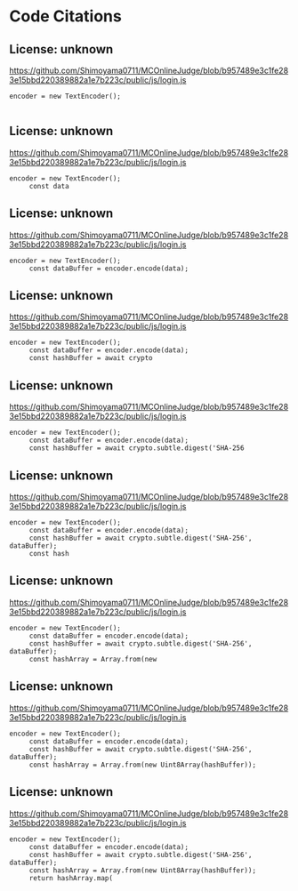 # Code Citations

## License: unknown
https://github.com/Shimoyama0711/MCOnlineJudge/blob/b957489e3c1fe283e15bbd220389882a1e7b223c/public/js/login.js

```
encoder = new TextEncoder();
     
```


## License: unknown
https://github.com/Shimoyama0711/MCOnlineJudge/blob/b957489e3c1fe283e15bbd220389882a1e7b223c/public/js/login.js

```
encoder = new TextEncoder();
     const data
```


## License: unknown
https://github.com/Shimoyama0711/MCOnlineJudge/blob/b957489e3c1fe283e15bbd220389882a1e7b223c/public/js/login.js

```
encoder = new TextEncoder();
     const dataBuffer = encoder.encode(data);
```


## License: unknown
https://github.com/Shimoyama0711/MCOnlineJudge/blob/b957489e3c1fe283e15bbd220389882a1e7b223c/public/js/login.js

```
encoder = new TextEncoder();
     const dataBuffer = encoder.encode(data);
     const hashBuffer = await crypto
```


## License: unknown
https://github.com/Shimoyama0711/MCOnlineJudge/blob/b957489e3c1fe283e15bbd220389882a1e7b223c/public/js/login.js

```
encoder = new TextEncoder();
     const dataBuffer = encoder.encode(data);
     const hashBuffer = await crypto.subtle.digest('SHA-256
```


## License: unknown
https://github.com/Shimoyama0711/MCOnlineJudge/blob/b957489e3c1fe283e15bbd220389882a1e7b223c/public/js/login.js

```
encoder = new TextEncoder();
     const dataBuffer = encoder.encode(data);
     const hashBuffer = await crypto.subtle.digest('SHA-256', dataBuffer);
     const hash
```


## License: unknown
https://github.com/Shimoyama0711/MCOnlineJudge/blob/b957489e3c1fe283e15bbd220389882a1e7b223c/public/js/login.js

```
encoder = new TextEncoder();
     const dataBuffer = encoder.encode(data);
     const hashBuffer = await crypto.subtle.digest('SHA-256', dataBuffer);
     const hashArray = Array.from(new
```


## License: unknown
https://github.com/Shimoyama0711/MCOnlineJudge/blob/b957489e3c1fe283e15bbd220389882a1e7b223c/public/js/login.js

```
encoder = new TextEncoder();
     const dataBuffer = encoder.encode(data);
     const hashBuffer = await crypto.subtle.digest('SHA-256', dataBuffer);
     const hashArray = Array.from(new Uint8Array(hashBuffer));
```


## License: unknown
https://github.com/Shimoyama0711/MCOnlineJudge/blob/b957489e3c1fe283e15bbd220389882a1e7b223c/public/js/login.js

```
encoder = new TextEncoder();
     const dataBuffer = encoder.encode(data);
     const hashBuffer = await crypto.subtle.digest('SHA-256', dataBuffer);
     const hashArray = Array.from(new Uint8Array(hashBuffer));
     return hashArray.map(
```

